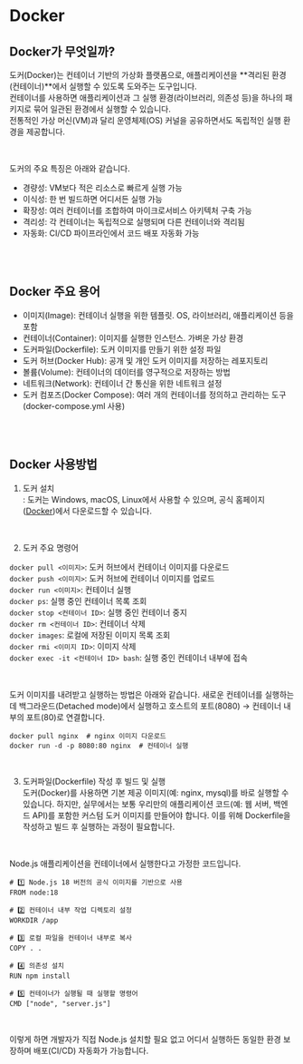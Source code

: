 # Docker

## Docker가 무엇일까?

도커(Docker)는 컨테이너 기반의 가상화 플랫폼으로, 애플리케이션을 **격리된 환경(컨테이너)**에서 실행할 수 있도록 도와주는 도구입니다.  
컨테이너를 사용하면 애플리케이션과 그 실행 환경(라이브러리, 의존성 등)을 하나의 패키지로 묶어 일관된 환경에서 실행할 수 있습니다.  
전통적인 가상 머신(VM)과 달리 운영체제(OS) 커널을 공유하면서도 독립적인 실행 환경을 제공합니다.  

<br>

도커의 주요 특징은 아래와 같습니다.  

- 경량성: VM보다 적은 리소스로 빠르게 실행 가능
- 이식성: 한 번 빌드하면 어디서든 실행 가능
- 확장성: 여러 컨테이너를 조합하여 마이크로서비스 아키텍처 구축 가능
- 격리성: 각 컨테이너는 독립적으로 실행되며 다른 컨테이너와 격리됨
- 자동화: CI/CD 파이프라인에서 코드 배포 자동화 가능

<br>
<br>

## Docker 주요 용어

- 이미지(Image): 컨테이너 실행을 위한 템플릿. OS, 라이브러리, 애플리케이션 등을 포함
- 컨테이너(Container): 이미지를 실행한 인스턴스. 가벼운 가상 환경
- 도커파일(Dockerfile): 도커 이미지를 만들기 위한 설정 파일
- 도커 허브(Docker Hub): 공개 및 개인 도커 이미지를 저장하는 레포지토리
- 볼륨(Volume): 컨테이너의 데이터를 영구적으로 저장하는 방법
- 네트워크(Network): 컨테이너 간 통신을 위한 네트워크 설정
- 도커 컴포즈(Docker Compose): 여러 개의 컨테이너를 정의하고 관리하는 도구 (docker-compose.yml 사용)

<br>
<br>

## Docker 사용방법

1. 도커 설치  
: 도커는 Windows, macOS, Linux에서 사용할 수 있으며, 공식 홈페이지([Docker](https://www.docker.com/))에서 다운로드할 수 있습니다.  

<br>

2. 도커 주요 명령어

 `docker pull <이미지>`: 도커 허브에서 컨테이너 이미지를 다운로드  
 `docker push <이미지>`: 도커 허브에 컨테이너 이미지를 업로드  
 `docker run <이미지>`: 컨테이너 실행  
 `docker ps`: 실행 중인 컨테이너 목록 조회  
 `docker stop <컨테이너 ID>`: 실행 중인 컨테이너 중지  
 `docker rm <컨테이너 ID>`: 컨테이너 삭제  
 `docker images`: 로컬에 저장된 이미지 목록 조회  
 `docker rmi <이미지 ID>`: 이미지 삭제  
 `docker exec -it <컨테이너 ID> bash`: 실행 중인 컨테이너 내부에 접속  

<br>

도커 이미지를 내려받고 실행하는 방법은 아래와 같습니다.
새로운 컨테이너를 실행하는데 백그라운드(Detached mode)에서 실행하고 호스트의 포트(8080) → 컨테이너 내부의 포트(80)로 연결합니다.

```
docker pull nginx  # nginx 이미지 다운로드
docker run -d -p 8080:80 nginx  # 컨테이너 실행
```

<br>

3. 도커파일(Dockerfile) 작성 후 빌드 및 실행  
도커(Docker)를 사용하면 기본 제공 이미지(예: nginx, mysql)를 바로 실행할 수 있습니다. 하지만, 실무에서는 보통 우리만의 애플리케이션 코드(예: 웹 서버, 백엔드 API)를 포함한 커스텀 도커 이미지를 만들어야 합니다. 이를 위해 Dockerfile을 작성하고 빌드 후 실행하는 과정이 필요합니다.  

<br>

Node.js 애플리케이션을 컨테이너에서 실행한다고 가정한 코드입니다.

```
# 1️⃣ Node.js 18 버전의 공식 이미지를 기반으로 사용
FROM node:18

# 2️⃣ 컨테이너 내부 작업 디렉토리 설정
WORKDIR /app

# 3️⃣ 로컬 파일을 컨테이너 내부로 복사
COPY . .

# 4️⃣ 의존성 설치
RUN npm install

# 5️⃣ 컨테이너가 실행될 때 실행할 명령어
CMD ["node", "server.js"]
```

<br>

이렇게 하면 개발자가 직접 Node.js 설치할 필요 없고 어디서 실행하든 동일한 환경 보장하며 배포(CI/CD) 자동화가 가능합니다.

